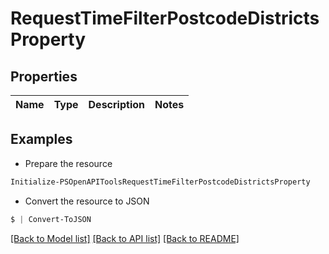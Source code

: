 # RequestTimeFilterPostcodeDistrictsProperty
## Properties

Name | Type | Description | Notes
------------ | ------------- | ------------- | -------------

## Examples

- Prepare the resource
```powershell
Initialize-PSOpenAPIToolsRequestTimeFilterPostcodeDistrictsProperty 
```

- Convert the resource to JSON
```powershell
$ | Convert-ToJSON
```

[[Back to Model list]](../README.md#documentation-for-models) [[Back to API list]](../README.md#documentation-for-api-endpoints) [[Back to README]](../README.md)

